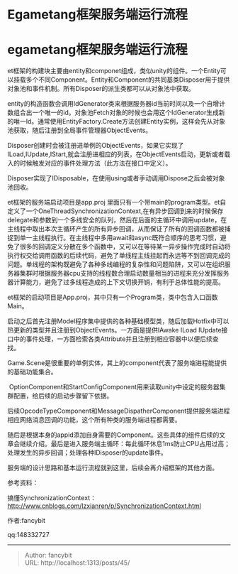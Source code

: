 # Egametang框架服务端运行流程

<div class="header"><h1 class="single-title animate__animated animate__pulse animate__faster">egametang框架服务端运行流程</h1></div>

<div class="content" id="content"><!-- raw HTML omitted --><p>et框架的构建块主要由entity和componet组成，类似unity的组件。一个Entity可以挂载多个不同Component。Entity和Component的共同基类Disposer用于提供对象池和事件机制。所有Disposer的派生类都可以从对象池中获取。</p><p>entity的构造函数会调用IdGenerator类来根据服务器id当前时间以及一个自增计数组合出一个唯一的id。对象池Fetch对象的时候也会用这个IdGenerator生成新的唯一Id。通常使用EntityFactory.Create方法创建Entity实例，这样会先从对象池获取，随后注册到全局事件管理器ObjectEvents。</p><p>Disposer创建时会被注册进单例的ObjectEvents，如果它实现了ILoad,IUpdate,IStart,就会注册进相应的列表，在ObjectEvents启动，更新或者载入的时候触发对应的事件处理方法（此方法在接口中定义）。</p><p>Disposer实现了IDisposable，在使用using或者手动调用Dispose之后会被对象池回收。</p><p>et框架的服务端启动项目是app.proj 里面只有一个带main的program类型。et自定义了一个OneThreadSynchronizationContext,在有异步回调到来的时候保存delegate和参数到一个多线安全的队列，然后在后面的主循环中调用update，在主线程中取出本次主循环产生的所有异步回调，从而保证了所有的回调函数都被捕捉到单一主线程执行。在主线程中多用await和async既符合顺序的思考习惯，避免了很多的回调定义分散在多个函数中，又可以在等待某一异步操作完成时自动将执行权交给调用函数的后续代码，避免了单线程主线挂起而永远等不到回调完成的问题。单线程的架构既避免了各种多线编程的复杂性和问题陷阱，又可以在组织服务器集群时根据服务器cpu支持的线程数合理启动数量相当的进程来充分发挥服务器计算能力，避免了过多线程造成的上下文切换开销，有利于总体性能的提高。</p><p>et框架的启动项目是App.proj，其中只有一个Program类，类中包含入口函数Main。</p><p><!-- raw HTML omitted -->启动之后首先注册Model程序集中提供的各种基础模型类，随后加载Hotfix中可以热更新的类型并且注册到ObjectEvents。一方面是提供IAwake ILoad IUpdate接口中的事件处理，一方面检索各类Attribute并且注册到相应容器中以便后续查找。<!-- raw HTML omitted --></p><p>Game.Scene是很重要的单例实体，其上的component代表了服务端进程能提供的基础功能集合。</p><p>&nbsp;OptionComponent和StartConfigComponent用来读取unity中设定的服务器集群配置，给后续的启动步骤留下依据。</p><p>后续OpcodeTypeComponent和MessageDispatherComponent提供服务端进程相应网络消息回调的功能，这个所有种类的服务端进程都需要。</p><p>随后是根据本身的appid添加自身需要的Component。这些具体的组件后续的文章会继续介绍。最后是进入服务端主循环：每此循环休息1ms防止CPU占用过高；处理发生的异步回调；处理各种IDisposer的update事件。</p><p>服务端的设计思路和基本运行流程就到这里，后续会再介绍框架的其他方面。</p><p></p><p>参考资料：</p><p><!-- raw HTML omitted -->搞懂SynchronizationContext：<!-- raw HTML omitted --><a href="http://www.cnblogs.com/lzxianren/p/SynchronizationContext.html" target="_blank" rel="external nofollow noopener noreferrer">http://www.cnblogs.com/lzxianren/p/SynchronizationContext.html</a><!-- raw HTML omitted --><!-- raw HTML omitted --></p><p></p><p>作者:fancybit</p><p>qq:148332727</p><!-- raw HTML omitted --></div>



---

> Author: fancybit  
> URL: http://localhost:1313/posts/45/  

